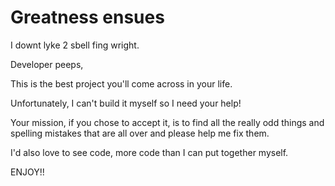 # Greatness ensues

I downt lyke 2 sbell fing wright.

Developer peeps,

This is the best project you'll come across in your life.

Unfortunately, I can't build it myself so I need your help!

Your mission, if you chose to accept it, is to find all the really odd things and spelling mistakes that are all over and please help me fix them.

I'd also love to see code, more code than I can put together myself.
 
ENJOY!!
